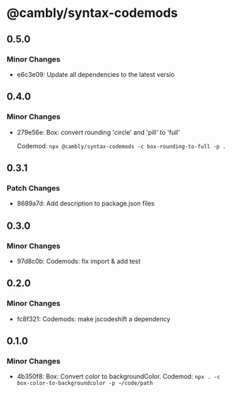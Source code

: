 # @cambly/syntax-codemods

## 0.5.0

### Minor Changes

- e6c3e09: Update all dependencies to the latest versio

## 0.4.0

### Minor Changes

- 279e56e: Box: convert rounding 'circle' and 'pill' to 'full'

  Codemod: `npx @cambly/syntax-codemods -c box-rounding-to-full -p .`

## 0.3.1

### Patch Changes

- 8689a7d: Add description to package.json files

## 0.3.0

### Minor Changes

- 97d8c0b: Codemods: fix import & add test

## 0.2.0

### Minor Changes

- fc8f321: Codemods: make jscodeshift a dependency

## 0.1.0

### Minor Changes

- 4b350f8: Box: Convert color to backgroundColor. Codemod: `npx . -c box-color-to-backgroundcolor -p ~/code/path`
